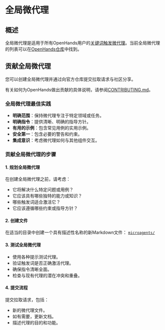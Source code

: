# 全局微代理

## 概述

全局微代理是适用于所有OpenHands用户的[关键词触发微代理](./microagents-keyword)。当前全局微代理的列表可以在[OpenHands仓库](https://github.com/All-Hands-AI/OpenHands/tree/main/microagents)中找到。

## 贡献全局微代理

您可以创建全局微代理并通过向官方仓库提交拉取请求与社区分享。

有关如何为OpenHands做出贡献的具体说明，请参阅[CONTRIBUTING.md](https://github.com/All-Hands-AI/OpenHands/blob/main/CONTRIBUTING.md)。

### 全局微代理最佳实践

- **明确范围**：保持微代理专注于特定领域或任务。
- **明确指令**：提供清晰、明确的指导方针。
- **有用的示例**：包含常见用例的实用示例。
- **安全第一**：包含必要的警告和约束。
- **集成意识**：考虑微代理如何与其他组件交互。

### 贡献全局微代理的步骤

#### 1. 规划全局微代理

在创建全局微代理之前，请考虑：

- 它将解决什么特定问题或用例？
- 它应该具有哪些独特的能力或知识？
- 哪些触发词适合激活它？
- 它应该遵循哪些约束或指导方针？

#### 2. 创建文件

在适当的目录中创建一个具有描述性名称的新Markdown文件：
[`microagents/`](https://github.com/All-Hands-AI/OpenHands/tree/main/microagents)

#### 3. 测试全局微代理

- 使用各种提示测试代理。
- 验证触发词是否正确激活代理。
- 确保指令清晰全面。
- 检查与现有代理的潜在冲突和重叠。

#### 4. 提交流程

提交拉取请求，包括：

- 新的微代理文件。
- 如有需要，更新文档。
- 描述代理的目的和功能。
